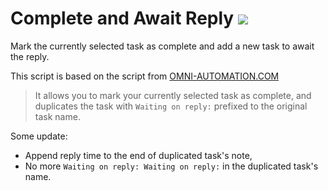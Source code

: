 # Complete and Await Reply ![](https://img.shields.io/badge/-OmniJS-blueviolet)

Mark the currently selected task as complete and add a new task to await the reply.

This script is based on the script from [OMNI-AUTOMATION.COM](https://omni-automation.com/omnifocus/plug-in-complete-await.html)

> It allows you to mark your currently selected task as complete, and duplicates the task with `Waiting on reply:` prefixed to the original task name.

Some update:

- Append reply time to the end of duplicated task's note,
- No more `Waiting on reply: Waiting on reply:` in the duplicated task's name.
